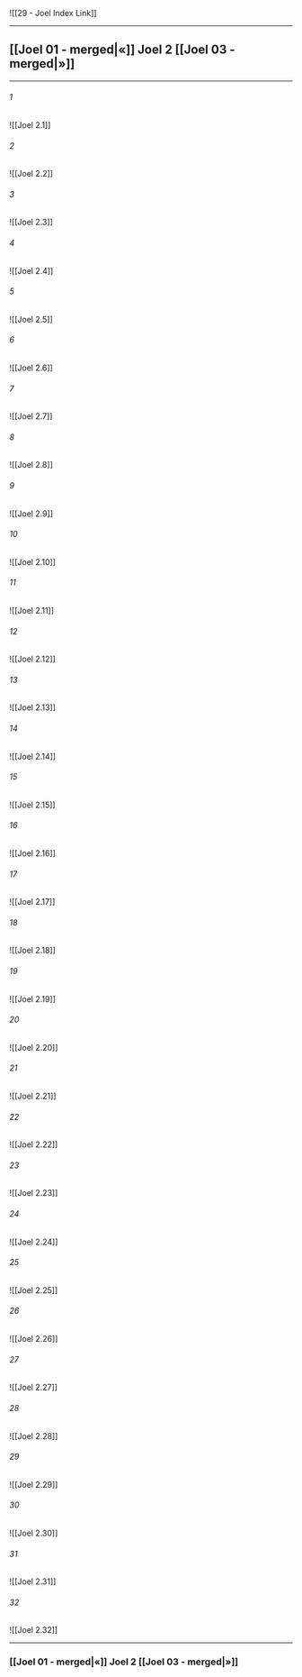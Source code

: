 ![[29 - Joel Index Link]]

---
##  [[Joel 01 - merged|«]] Joel 2 [[Joel 03 - merged|»]]

---

###### 1
![[Joel 2.1]] 

###### 2
![[Joel 2.2]] 

###### 3
![[Joel 2.3]] 

###### 4
![[Joel 2.4]]

###### 5 
![[Joel 2.5]] 

###### 6
![[Joel 2.6]] 

###### 7
![[Joel 2.7]] 

###### 8
![[Joel 2.8]] 

###### 9
![[Joel 2.9]] 

###### 10
![[Joel 2.10]] 

###### 11
![[Joel 2.11]] 

###### 12
![[Joel 2.12]]

###### 13
![[Joel 2.13]] 

###### 14
![[Joel 2.14]] 

###### 15
![[Joel 2.15]]

###### 16
![[Joel 2.16]] 

###### 17
![[Joel 2.17]]

###### 18
![[Joel 2.18]] 

###### 19
![[Joel 2.19]] 

###### 20
![[Joel 2.20]]

###### 21
![[Joel 2.21]] 

###### 22
![[Joel 2.22]] 

###### 23
![[Joel 2.23]]

###### 24
![[Joel 2.24]] 

###### 25
![[Joel 2.25]]

###### 26
![[Joel 2.26]] 

###### 27
![[Joel 2.27]] 

###### 28
![[Joel 2.28]]

###### 29
![[Joel 2.29]] 

###### 30
![[Joel 2.30]] 

###### 31
![[Joel 2.31]] 

###### 32
![[Joel 2.32]] 


---
###  [[Joel 01 - merged|«]] Joel 2 [[Joel 03 - merged|»]]